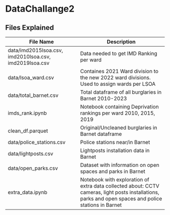 # DataChallange2
## Files Explained
| File Name                                              | Description                                                                                                                                           |
|--------------------------------------------------------|-------------------------------------------------------------------------------------------------------------------------------------------------------|
| data/imd2015lsoa.csv, imd2010lsoa.csv, imd2019lsoa.csv | Data needed to get IMD Ranking per ward                                                                                                               |
| data/lsoa_ward.csv                                     | Containes 2021 Ward division to the new 2022 ward divisions. Used to assign wards per LSOA                                                            |
| data/total_barnet.csv                                  | Total dataframe of all burglaries in Barnet 2010-2023                                                                                                 |
| imds_rank.ipynb                                        | Notebook containing Deprivation rankings per ward 2010, 2015, 2019                                                                                    |
| clean_df.parquet                                       | Original/Uncleaned burglaries in Barnet dataframe                                                                                                     |
| data/police_stations.csv                               | Police stations near/in Barnet                                                                                                                        |
| data/lightposts.csv                                    | Lightposts installation data in Barnet                                                                                                                |
| data/open_parks.csv                                    | Dataset with information on open spaces and parks in Barnet                                                                                           |
| extra_data.ipynb                                       | Notebook with exploration of extra data collected about: CCTV cameras, light posts installations, parks and open spaces and police stations in Barnet |
 
